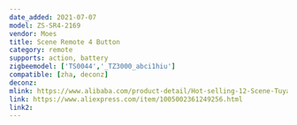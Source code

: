 ```yaml
---
date_added: 2021-07-07
model: ZS-SR4-2169
vendor: Moes
title: Scene Remote 4 Button
category: remote
supports: action, battery
zigbeemodel: ['TS0044','_TZ3000_abci1hiu']
compatible: [zha, deconz]
deconz: 
mlink: https://www.alibaba.com/product-detail/Hot-selling-12-Scene-Tuya-Smart_1600238606525.html
link: https://www.aliexpress.com/item/1005002361249256.html
link2: 
---
```

